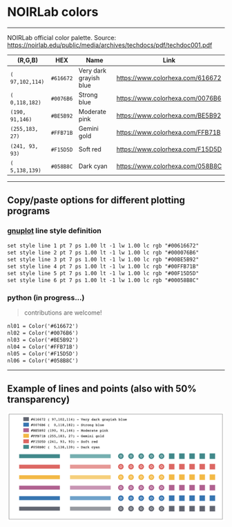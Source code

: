 # NOIRLab colors
---
NOIRLab official color palette. Source: https://noirlab.edu/public/media/archives/techdocs/pdf/techdoc001.pdf

(R,G,B) | HEX | Name | Link
--------|-----|------|-----
``( 97,102,114)``|``#616672``|Very dark grayish blue|https://www.colorhexa.com/616672
``(  0,118,182)``|``#0076B6``|Strong blue|https://www.colorhexa.com/0076B6
``(190, 91,146)``|``#BE5B92``|Moderate pink|https://www.colorhexa.com/BE5B92
``(255,183, 27)``|``#FFB71B``|Gemini gold|https://www.colorhexa.com/FFB71B
``(241, 93, 93)``|``#F15D5D``|Soft red|https://www.colorhexa.com/F15D5D
``(  5,138,139)``|``#058B8C``|Dark cyan|https://www.colorhexa.com/058B8C

---
## Copy/paste options for different plotting programs

### [gnuplot](http://gnuplot.info/) line style definition

    set style line 1 pt 7 ps 1.00 lt -1 lw 1.00 lc rgb "#00616672"
    set style line 2 pt 7 ps 1.00 lt -1 lw 1.00 lc rgb "#000076B6"
    set style line 3 pt 7 ps 1.00 lt -1 lw 1.00 lc rgb "#00BE5B92"
    set style line 4 pt 7 ps 1.00 lt -1 lw 1.00 lc rgb "#00FFB71B"
    set style line 5 pt 7 ps 1.00 lt -1 lw 1.00 lc rgb "#00F15D5D"
    set style line 6 pt 7 ps 1.00 lt -1 lw 1.00 lc rgb "#00058B8C"

### python (in progress...)

> contributions are welcome!

    nl01 = Color('#616672')
    nl02 = Color('#0076B6')
    nl03 = Color('#BE5B92')
    nl04 = Color('#FFB71B')
    nl05 = Color('#F15D5D')
    nl06 = Color('#058B8C')

---
## Example of lines and points (also with 50% transparency)

![example](https://raw.githubusercontent.com/vmplacco/noirlab_colors/main/noirlab_colors.png)
